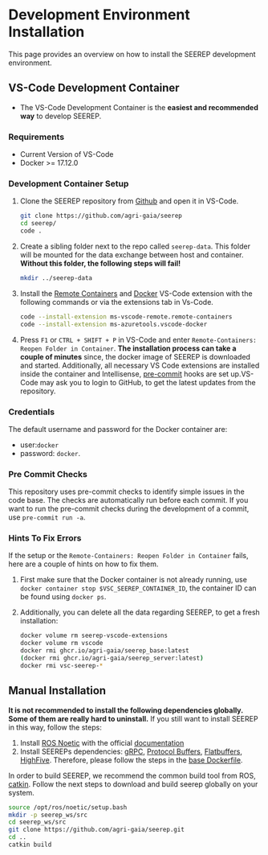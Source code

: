 # Development Environment Installation

This page provides an overview on how to install the SEEREP development environment.

## VS-Code Development Container

- The VS-Code Development Container is the **easiest and recommended way** to develop
  SEEREP.

### Requirements

- Current Version of VS-Code
- Docker >= 17.12.0

### Development Container Setup

1. Clone the SEEREP repository from
   [Github](https://github.com/agri-gaia/seerep) and open it in VS-Code.

      ```bash
      git clone https://github.com/agri-gaia/seerep
      cd seerep/
      code .
      ```

2. Create a sibling folder next to the repo called `seerep-data`. This folder
   will be mounted for the data exchange between host and container. **Without
   this folder, the following steps will fail!**

      ```bash
      mkdir ../seerep-data
      ```

3. Install the [Remote
   Containers](https://marketplace.visualstudio.com/items?itemName=ms-vscode-remote.remote-containers)
   and
   [Docker](https://marketplace.visualstudio.com/items?itemName=ms-azuretools.vscode-docker)
   VS-Code extension with the following commands or via the extensions tab in Vs-Code.

      ```bash
      code --install-extension ms-vscode-remote.remote-containers
      code --install-extension ms-azuretools.vscode-docker
      ```

4. Press `F1` or `CTRL + SHIFT + P` in VS-Code and enter `Remote-Containers:
   Reopen Folder in Container`. **The installation process can take a couple of
   minutes** since, the docker image of SEEREP is downloaded and started.
   Additionally, all necessary VS Code extensions are installed inside the
   container and Intellisense, [pre-commit](#pre-commit-checks) hooks are
   set up.VS-Code may ask you to login to GitHub, to get the latest
   updates from the repository.

### Credentials

The default username and password for the Docker container are:

- user:`docker`
- password: `docker`.

### Pre Commit Checks

This repository uses pre-commit checks to identify simple issues in the code
base. The checks are automatically run before each commit. If you want to run
the pre-commit checks during the development of a commit, use `pre-commit run
-a`.

### Hints To Fix Errors

If the setup or the `Remote-Containers: Reopen Folder in Container` fails, here
are a couple of hints on how to fix them.

1. First make sure that the Docker container is not already running, use `docker
   container stop $VSC_SEEREP_CONTAINER_ID`, the container ID can be found using
   `docker ps`.

2. Additionally, you can delete all the data regarding SEEREP, to get a fresh
   installation:

      ```bash
      docker volume rm seerep-vscode-extensions
      docker volume rm vscode
      docker rmi ghcr.io/agri-gaia/seerep_base:latest
      (docker rmi ghcr.io/agri-gaia/seerep_server:latest)
      docker rmi vsc-seerep-*
      ```

## Manual Installation

**It is not recommended to install the following dependencies globally. Some of
them are really hard to uninstall.** If you still want to install SEEREP in this
way, follow the steps:

1. Install [ROS Noetic](https://wiki.ros.org/noetic) with the official
   [documentation](http://wiki.ros.org/noetic/Installation)
2. Install SEEREPs dependencies:
   [gRPC](https://grpc.io/docs/what-is-grpc/introduction/), [Protocol
   Buffers](https://developers.google.com/protocol-buffers),
   [Flatbuffers](https://google.github.io/flatbuffers/),
   [HighFive](https://github.com/BlueBrain/HighFive).
   Therefore, please follow the steps in the [base
   Dockerfile](https://github.com/agri-gaia/seerep/blob/main/docker/base/Dockerfile).

In order to build SEEREP, we recommend the common build tool from ROS,
[catkin](https://catkin-tools.readthedocs.io/en/latest/verbs/catkin_build.html).
Follow the next steps to download and build seerep globally on your system.

```bash
source /opt/ros/noetic/setup.bash
mkdir -p seerep_ws/src
cd seerep_ws/src
git clone https://github.com/agri-gaia/seerep.git
cd ..
catkin build
```
